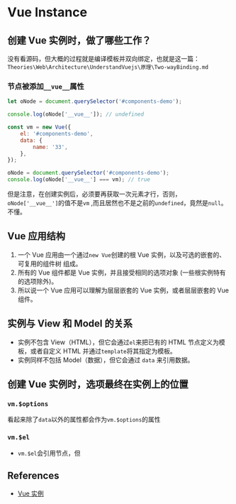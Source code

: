 # Vue Instance

## 创建 Vue 实例时，做了哪些工作？
没有看源码，但大概的过程就是编译模板并双向绑定，也就是这一篇：
`Theories\Web\Architecture\UnderstandVuejs\原理\Two-wayBinding.md`

### 节点被添加`__vue__`属性
```js
let oNode = document.querySelector('#components-demo');

console.log(oNode['__vue__']); // undefined

const vm = new Vue({
    el: '#components-demo',
    data: {
        name: '33',
    },
});

oNode = document.querySelector('#components-demo');
console.log(oNode['__vue__'] === vm); // true
```
但是注意，在创建实例后，必须要再获取一次元素才行，否则，`oNode['__vue__']`的值不是`vm`
,而且居然也不是之前的`undefined`，竟然是`null`。不懂。


## Vue 应用结构
1. 一个 Vue 应用由一个通过`new Vue`创建的根 Vue 实例，以及可选的嵌套的、可复用的组件树
组成。
2. 所有的 Vue 组件都是 Vue 实例，并且接受相同的选项对象 (一些根实例特有的选项除外)。
3. 所以说一个 Vue 应用可以理解为层层嵌套的 Vue 实例，或者层层嵌套的 Vue 组件。


## 实例与 View 和 Model 的关系
* 实例不包含 View（HTML），但它会通过`el`来把已有的 HTML 节点定义为模板，或者自定义
HTML 并通过`template`将其指定为模板。
* 实例同样不包括 Model（数据），但它会通过 `data` 来引用数据。


## 创建 Vue 实例时，选项最终在实例上的位置
### `vm.$options`
看起来除了`data`以外的属性都会作为`vm.$options`的属性

### `vm.$el`
* `vm.$el`会引用节点，但



## References
* [Vue 实例](https://cn.vuejs.org/v2/guide/instance.html)
